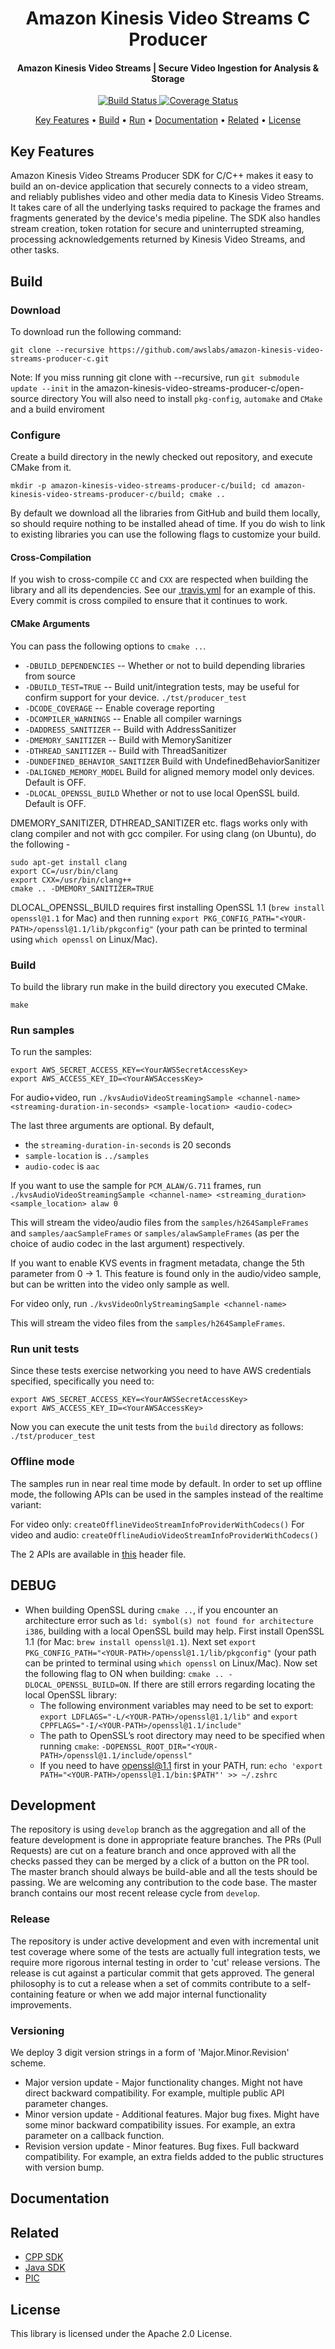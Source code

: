 <h1 align="center">
  Amazon Kinesis Video Streams C Producer
  <br>
</h1>


<h4 align="center"> Amazon Kinesis Video Streams | Secure Video Ingestion for Analysis &amp; Storage </h4>

<p align="center">
  <a href="https://travis-ci.org/awslabs/amazon-kinesis-video-streams-producer-c"> <img src="https://travis-ci.org/awslabs/amazon-kinesis-video-streams-producer-c.svg?branch=master" alt="Build Status"> </a>
  <a href="https://codecov.io/gh/awslabs/amazon-kinesis-video-streams-producer-c"> <img src="https://codecov.io/gh/awslabs/amazon-kinesis-video-streams-producer-c/branch/master/graph/badge.svg" alt="Coverage Status"> </a>
</p>

<p align="center">
  <a href="#key-features">Key Features</a> •
  <a href="#build">Build</a> •
  <a href="#run">Run</a> •
  <a href="#documentation">Documentation</a> •
  <a href="#related">Related</a> •
  <a href="#license">License</a>
</p>

## Key Features
Amazon Kinesis Video Streams Producer SDK for C/C++ makes it easy to build an on-device application that securely connects to a video stream, and reliably publishes video and other media data to Kinesis Video Streams. It takes care of all the underlying tasks required to package the frames and fragments generated by the device's media pipeline. The SDK also handles stream creation, token rotation for secure and uninterrupted streaming, processing acknowledgements returned by Kinesis Video Streams, and other tasks.

## Build
### Download
To download run the following command:

`git clone --recursive https://github.com/awslabs/amazon-kinesis-video-streams-producer-c.git`

Note: If you miss running git clone with --recursive, run `git submodule update --init` in the amazon-kinesis-video-streams-producer-c/open-source directory
You will also need to install `pkg-config`, `automake` and `CMake` and a build enviroment

### Configure
Create a build directory in the newly checked out repository, and execute CMake from it.

`mkdir -p amazon-kinesis-video-streams-producer-c/build; cd amazon-kinesis-video-streams-producer-c/build; cmake .. `

By default we download all the libraries from GitHub and build them locally, so should require nothing to be installed ahead of time.
If you do wish to link to existing libraries you can use the following flags to customize your build.

#### Cross-Compilation

If you wish to cross-compile `CC` and `CXX` are respected when building the library and all its dependencies. See our [.travis.yml](.travis.yml) for an example of this. Every commit is cross compiled to ensure that it continues to work.


#### CMake Arguments
You can pass the following options to `cmake ..`.

* `-DBUILD_DEPENDENCIES` -- Whether or not to build depending libraries from source
* `-DBUILD_TEST=TRUE` -- Build unit/integration tests, may be useful for confirm support for your device. `./tst/producer_test`
* `-DCODE_COVERAGE` --  Enable coverage reporting
* `-DCOMPILER_WARNINGS` -- Enable all compiler warnings
* `-DADDRESS_SANITIZER` -- Build with AddressSanitizer
* `-DMEMORY_SANITIZER` --  Build with MemorySanitizer
* `-DTHREAD_SANITIZER` -- Build with ThreadSanitizer
* `-DUNDEFINED_BEHAVIOR_SANITIZER` Build with UndefinedBehaviorSanitizer
* `-DALIGNED_MEMORY_MODEL` Build for aligned memory model only devices. Default is OFF.
* `-DLOCAL_OPENSSL_BUILD` Whether or not to use local OpenSSL build. Default is OFF.


DMEMORY_SANITIZER, DTHREAD_SANITIZER etc. flags works only with clang compiler 
and not with gcc compiler. For using clang (on Ubuntu), do the following - 
```
sudo apt-get install clang
export CC=/usr/bin/clang
export CXX=/usr/bin/clang++
cmake .. -DMEMORY_SANITIZER=TRUE
```
DLOCAL_OPENSSL_BUILD requires first installing OpenSSL 1.1 (`brew install openssl@1.1` for Mac) and then running `export PKG_CONFIG_PATH="<YOUR-PATH>/openssl@1.1/lib/pkgconfig"` (your path can be printed to terminal using `which openssl` on Linux/Mac).

### Build
To build the library run make in the build directory you executed CMake.

`make`

### Run samples
To run the samples:

```
export AWS_SECRET_ACCESS_KEY=<YourAWSSecretAccessKey>
export AWS_ACCESS_KEY_ID=<YourAWSAccessKey>
```
For audio+video, run `./kvsAudioVideoStreamingSample <channel-name> <streaming-duration-in-seconds> <sample-location> <audio-codec>`

The last three arguments are optional. By default, 
* the `streaming-duration-in-seconds` is 20 seconds
* `sample-location` is `../samples`
* `audio-codec` is `aac`

If you want to use the sample for `PCM_ALAW/G.711` frames, run 
`./kvsAudioVideoStreamingSample <channel-name> <streaming_duration> <sample_location> alaw 0`

This will stream the video/audio files from the `samples/h264SampleFrames` and `samples/aacSampleFrames` or `samples/alawSampleFrames` (as per the choice of audio codec in the last argument) respectively. 

If you want to enable KVS events in fragment metadata, change the 5th parameter from 0 -> 1. This feature is found only in the audio/video sample, but can be written into the video only sample as well.

For video only, run `./kvsVideoOnlyStreamingSample <channel-name>`

This will stream the video files from the `samples/h264SampleFrames`. 

### Run unit tests
Since these tests exercise networking you need to have AWS credentials specified, specifically you need to:

```
export AWS_SECRET_ACCESS_KEY=<YourAWSSecretAccessKey>
export AWS_ACCESS_KEY_ID=<YourAWSAccessKey>
```

Now you can execute the unit tests from the `build` directory as follows:
`./tst/producer_test`

### Offline mode
The samples run in near real time mode by default. In order to set up offline mode, the following APIs can be used in the samples instead of the realtime variant:

For video only: `createOfflineVideoStreamInfoProviderWithCodecs()`
For video and audio: `createOfflineAudioVideoStreamInfoProviderWithCodecs()`

The 2 APIs are available in [this](https://github.com/awslabs/amazon-kinesis-video-streams-producer-c/blob/412aab82c99a72f9dbde975f5fea81ffdc844ae5/src/include/com/amazonaws/kinesis/video/cproducer/Include.h) header file.

## DEBUG
* When building OpenSSL during `cmake ..`, if you encounter an architecture error such as `ld: symbol(s) not found for architecture i386`, building with a local OpenSSL build may help. First install OpenSSL 1.1 (for Mac: `brew install openssl@1.1`). Next set `export PKG_CONFIG_PATH="<YOUR-PATH>/openssl@1.1/lib/pkgconfig"` (your path can be printed to terminal using `which openssl` on Linux/Mac). Now set the following flag to ON when building: `cmake .. -DLOCAL_OPENSSL_BUILD=ON`. If there are still errors regarding locating the local OpenSSL library:
    * The following environment variables may need to be set to export:
        `export LDFLAGS="-L/<YOUR-PATH>/openssl@1.1/lib"` and `export CPPFLAGS="-I/<YOUR-PATH>/openssl@1.1/include"`
    * The path to OpenSSL’s root directory may need to be specified when running `cmake`:
        `-DOPENSSL_ROOT_DIR="<YOUR-PATH>/openssl@1.1/include/openssl"`
    * If you need to have openssl@1.1 first in your PATH, run:
        `echo 'export PATH="<YOUR-PATH>/openssl@1.1/bin:$PATH"' >> ~/.zshrc`

## Development
The repository is using `develop` branch as the aggregation and all of the feature development is done in appropriate feature branches. The PRs (Pull Requests) are cut on a feature branch and once approved with all the checks passed they can be merged by a click of a button on the PR tool. The master branch should always be build-able and all the tests should be passing. We are welcoming any contribution to the code base. The master branch contains our most recent release cycle from `develop`.

### Release
The repository is under active development and even with incremental unit test coverage where some of the tests are actually full integration tests, we require more rigorous internal testing in order to 'cut' release versions. The release is cut against a particular commit that gets approved. The general philosophy is to cut a release when a set of commits contribute to a self-containing feature or when we add major internal functionality improvements.

### Versioning
We deploy 3 digit version strings in a form of 'Major.Minor.Revision' scheme.
* Major version update - Major functionality changes. Might not have direct backward compatibility. For example, multiple public API parameter changes.
* Minor version update - Additional features. Major bug fixes. Might have some minor backward compatibility issues. For example, an extra parameter on a callback function.
* Revision version update - Minor features. Bug fixes. Full backward compatibility. For example, an extra fields added to the public structures with version bump.

## Documentation

## Related
* [CPP SDK](https://github.com/awslabs/amazon-kinesis-video-streams-producer-sdk-cpp/)
* [Java SDK](https://github.com/awslabs/amazon-kinesis-video-streams-producer-sdk-java/)
* [PIC](https://github.com/awslabs/amazon-kinesis-video-streams-pic/)

## License

This library is licensed under the Apache 2.0 License.
